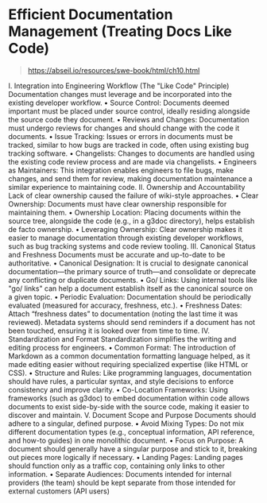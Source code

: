 # Efficient Documentation Management (Treating Docs Like Code)

> https://abseil.io/resources/swe-book/html/ch10.html

I. Integration into Engineering Workflow (The "Like Code" Principle)
Documentation changes must leverage and be incorporated into the existing developer workflow.
• Source Control: Documents deemed important must be placed under source control, ideally residing alongside the source code they document.
• Reviews and Changes: Documentation must undergo reviews for changes and should change with the code it documents.
• Issue Tracking: Issues or errors in documents must be tracked, similar to how bugs are tracked in code, often using existing bug tracking software.
• Changelists: Changes to documents are handled using the existing code review process and are made via changelists.
• Engineers as Maintainers: This integration enables engineers to file bugs, make changes, and send them for review, making documentation maintenance a similar experience to maintaining code.
II. Ownership and Accountability
Lack of clear ownership caused the failure of wiki-style approaches.
• Clear Ownership: Documents must have clear ownership responsible for maintaining them.
• Ownership Location: Placing documents within the source tree, alongside the code (e.g., in a g3doc directory), helps establish de facto ownership.
• Leveraging Ownership: Clear ownership makes it easier to manage documentation through existing developer workflows, such as bug tracking systems and code review tooling.
III. Canonical Status and Freshness
Documents must be accurate and up-to-date to be authoritative.
• Canonical Designation: It is crucial to designate canonical documentation—the primary source of truth—and consolidate or deprecate any conflicting or duplicate documents.
• Go/ Links: Using internal tools like "go/ links" can help a document establish itself as the canonical source on a given topic.
• Periodic Evaluation: Documentation should be periodically evaluated (measured for accuracy, freshness, etc.).
• Freshness Dates: Attach “freshness dates” to documentation (noting the last time it was reviewed). Metadata systems should send reminders if a document has not been touched, ensuring it is looked over from time to time.
IV. Standardization and Format
Standardization simplifies the writing and editing process for engineers.
• Common Format: The introduction of Markdown as a common documentation formatting language helped, as it made editing easier without requiring specialized expertise (like HTML or CSS).
• Structure and Rules: Like programming languages, documentation should have rules, a particular syntax, and style decisions to enforce consistency and improve clarity.
• Co-Location Frameworks: Using frameworks (such as g3doc) to embed documentation within code allows documents to exist side-by-side with the source code, making it easier to discover and maintain.
V. Document Scope and Purpose
Documents should adhere to a singular, defined purpose.
• Avoid Mixing Types: Do not mix different documentation types (e.g., conceptual information, API reference, and how-to guides) in one monolithic document.
• Focus on Purpose: A document should generally have a singular purpose and stick to it, breaking out pieces more logically if necessary.
• Landing Pages: Landing pages should function only as a traffic cop, containing only links to other information.
• Separate Audiences: Documents intended for internal providers (the team) should be kept separate from those intended for external customers (API users)